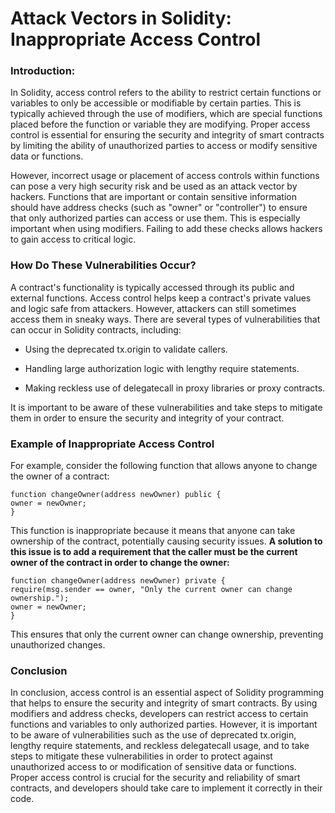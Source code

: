 # **Attack Vectors in Solidity: Inappropriate Access Control** 

### **Introduction:**

In Solidity, access control refers to the ability to restrict certain functions or variables to only be accessible or modifiable by certain parties. This is typically achieved through the use of modifiers, which are special functions placed before the function or variable they are modifying. Proper access control is essential for ensuring the security and integrity of smart contracts by limiting the ability of unauthorized parties to access or modify sensitive data or functions.

However, incorrect usage or placement of access controls within functions can pose a very high security risk and be used as an attack vector by hackers. Functions that are important or contain sensitive information should have address checks (such as "owner" or "controller") to ensure that only authorized parties can access or use them. This is especially important when using modifiers. Failing to add these checks allows hackers to gain access to critical logic.

### **How Do These Vulnerabilities Occur?**

A contract's functionality is typically accessed through its public and external functions. Access control helps keep a contract's private values and logic safe from attackers. However, attackers can still sometimes access them in sneaky ways. There are several types of vulnerabilities that can occur in Solidity contracts, including:

* Using the deprecated tx.origin to validate callers.
    
* Handling large authorization logic with lengthy require statements.
    
* Making reckless use of delegatecall in proxy libraries or proxy contracts.
    

It is important to be aware of these vulnerabilities and take steps to mitigate them in order to ensure the security and integrity of your contract.

### **Example of Inappropriate Access Control**

For example, consider the following function that allows anyone to change the owner of a contract:

```solidity
function changeOwner(address newOwner) public {
owner = newOwner;
}
```

This function is inappropriate because it means that anyone can take ownership of the contract, potentially causing security issues. **A solution to this issue is to add a requirement that the caller must be the current owner of the contract in order to change the owner:**

```solidity
function changeOwner(address newOwner) private {
require(msg.sender == owner, "Only the current owner can change ownership.");
owner = newOwner;
}
```

This ensures that only the current owner can change ownership, preventing unauthorized changes.

### **Conclusion**

In conclusion, access control is an essential aspect of Solidity programming that helps to ensure the security and integrity of smart contracts. By using modifiers and address checks, developers can restrict access to certain functions and variables to only authorized parties. However, it is important to be aware of vulnerabilities such as the use of deprecated tx.origin, lengthy require statements, and reckless delegatecall usage, and to take steps to mitigate these vulnerabilities in order to protect against unauthorized access to or modification of sensitive data or functions. Proper access control is crucial for the security and reliability of smart contracts, and developers should take care to implement it correctly in their code.
